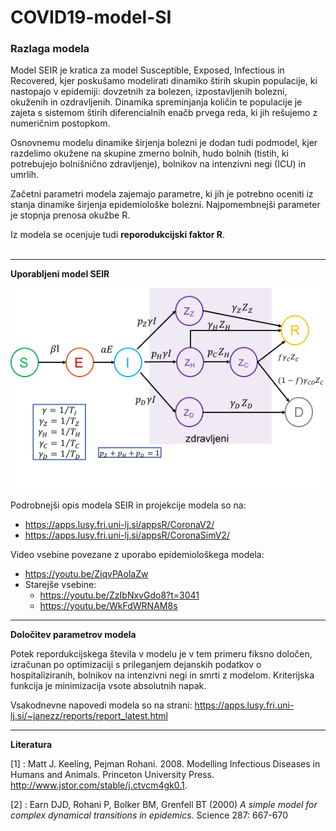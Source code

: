 # COVID19-model-SI


### Razlaga modela

Model SEIR je kratica za model Susceptible, Exposed, Infectious in Recovered, kjer poskušamo modelirati dinamiko štirih skupin populacije, ki nastopajo v epidemiji: dovzetnih za bolezen, izpostavljenih bolezni, okuženih in ozdravljenih. Dinamika spreminjanja količin te populacije je zajeta s sistemom štirih diferencialnih enačb prvega reda, ki jih rešujemo z numeričnim postopkom.

Osnovnemu modelu dinamike širjenja bolezni je dodan tudi podmodel, kjer razdelimo okužene na skupine zmerno bolnih, hudo bolnih (tistih, ki potrebujejo bolnišnično zdravljenje), bolnikov na intenzivni negi (ICU) in umrlih.

Začetni parametri modela zajemajo parametre, ki jih je potrebno oceniti iz stanja dinamike širjenja epidemiološke bolezni. Najpomembnejši parameter je stopnja prenosa okužbe R.

Iz modela se ocenjuje tudi **reporodukcijski faktor R**. 
<br><br>


<hr />
<strong>Uporabljeni model SEIR</strong>

![Model SEIR](https://github.com/janezz25/COVID19-model-SI/blob/master/jz_SEIR_Slovenija.png)

Podrobnejši opis modela SEIR in projekcije modela so na:
* https://apps.lusy.fri.uni-lj.si/appsR/CoronaV2/
* https://apps.lusy.fri.uni-lj.si/appsR/CoronaSimV2/

Video vsebine povezane z uporabo epidemiološkega modela:
* https://youtu.be/ZiqvPAolaZw
* Starejše vsebine:
  - https://youtu.be/ZzIbNxvGdo8?t=3041
  - https://youtu.be/WkFdWRNAM8s



<hr />
<strong>Določitev parametrov modela</strong>

Potek repordukcijskega števila v modelu je v tem primeru fiksno določen, izračunan po optimizaciji s prileganjem dejanskih podatkov o hospitaliziranih, bolnikov na intenzivni negi in smrti z modelom. Kriterijska funkcija je minimizacija vsote absolutnih napak.

Vsakodnevne napovedi modela so na strani:  https://apps.lusy.fri.uni-lj.si/~janezz/reports/report_latest.html 

<hr />
<strong>Literatura</strong>

[1] : Matt J. Keeling, Pejman Rohani. 2008. Modelling Infectious Diseases in Humans and Animals. Princeton University Press. http://www.jstor.com/stable/j.ctvcm4gk0.1.

[2] : Earn DJD, Rohani P, Bolker BM, Grenfell BT (2000) <i>A simple model for complex dynamical transitions in epidemics.</i> Science 287: 667-670 <br>
